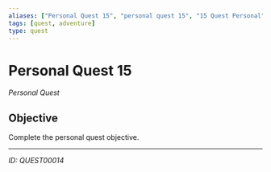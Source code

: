 ```yaml
---
aliases: ["Personal Quest 15", "personal quest 15", "15 Quest Personal"]
tags: [quest, adventure]
type: quest
---
```


# Personal Quest 15

*Personal Quest*

## Objective
Complete the personal quest objective.

---
*ID: QUEST00014*